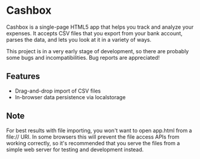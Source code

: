 Cashbox
=======

Cashbox is a single-page HTML5 app that helps you track and analyze your expenses. It accepts
CSV files that you export from your bank account, parses the data, and lets you look at it in
a variety of ways.

This project is in a very early stage of development, so there are probably some bugs and
incompatibilities. Bug reports are appreciated!

Features
--------

* Drag-and-drop import of CSV files
* In-browser data persistence via localstorage


Note
-----

For best results with file importing, you won't want to open app.html from a file:// URI. In some browsers
this will prevent the file access APIs from working correctly, so it's recommended that you serve the files
from a simple web server for testing and development instead.
